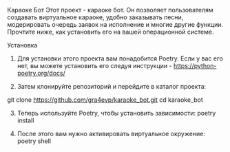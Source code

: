 Караоке Бот
Этот проект - караоке бот. Он позволяет пользователям создавать виртуальное караоке, удобно заказывать песни, модерировать очередь заявок на исполнение и многие другие функции. Прочтите ниже, как установить его на вашей операционной системе.

Установка
1. Для установки этого проекта вам понадобится Poetry. Если у вас его нет, вы можете установить его следуя инструкции - https://python-poetry.org/docs/

2. Затем клонируйте репозиторий и перейдите в каталог проекта:

git clone https://github.com/gra4evp/karaoke_bot.git
cd karaoke_bot

3. Теперь используйте Poetry, чтобы установить зависимости:
poetry install

4. После этого вам нужно активировать виртуальное окружение:
poetry shell
